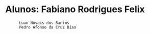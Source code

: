 # Alunos: Fabiano Rodrigues Felix
          Luan Novais dos Santos
          Pedro Afonso da Cruz Dias
